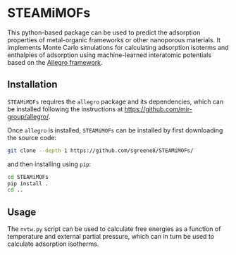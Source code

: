 # STEAMiMOFs
This python-based package can be used to predict the adsorption properties of metal-organic frameworks or other nanoporous materials. It implements Monte Carlo simulations for calculating adsorption isoterms and enthalpies of adsorption using machine-learned interatomic potentials based on the [Allegro framework](https://www.nature.com/articles/s41467-023-36329-y).

## Installation

`STEAMiMOFs` requires the `allegro` package and its dependencies, which can be installed following the instructions at https://github.com/mir-group/allegro/.

Once `allegro` is installed, `STEAMiMOFs` can be installed by first downloading the source code:
```bash
git clone --depth 1 https://github.com/sgreene8/STEAMiMOFs/
```
and then installing using `pip`:
```bash
cd STEAMiMOFs
pip install .
cd ..
```

## Usage
The `nvtw.py` script can be used to calculate free energies as a function of temperature and external partial pressure, which can in turn be used to calculate adsorption isotherms.